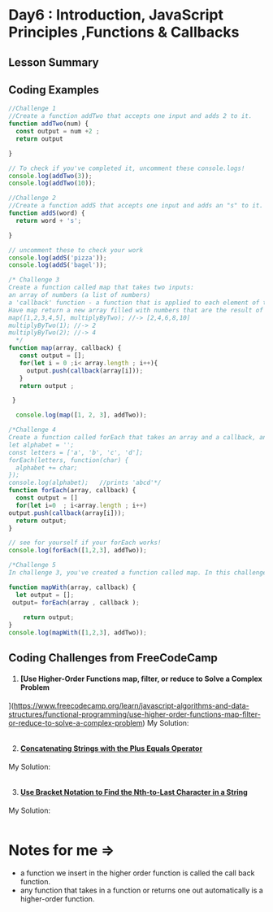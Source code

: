 # Day6 : Introduction, JavaScript Principles ,Functions & Callbacks

## Lesson Summary


## Coding Examples
```javascript
//Challenge 1
//Create a function addTwo that accepts one input and adds 2 to it.
function addTwo(num) {
  const output = num +2 ; 
  return output

}

// To check if you've completed it, uncomment these console.logs!
console.log(addTwo(3));
console.log(addTwo(10));

//Challenge 2
//Create a function addS that accepts one input and adds an "s" to it.
function addS(word) {
  return word + 's';

}

// uncomment these to check your work
console.log(addS('pizza'));
console.log(addS('bagel'));

/* Challenge 3
Create a function called map that takes two inputs:
an array of numbers (a list of numbers)
a 'callback' function - a function that is applied to each element of the array (inside of the function 'map')
Have map return a new array filled with numbers that are the result of using the 'callback' function on each element of the input array.
map([1,2,3,4,5], multiplyByTwo); //-> [2,4,6,8,10]
multiplyByTwo(1); //-> 2
multiplyByTwo(2); //-> 4
  */
function map(array, callback) {
   const output = []; 
   for(let i = 0 ;i< array.length ; i++){
     output.push(callback(array[i]));
   }
   return output ; 

 }

  console.log(map([1, 2, 3], addTwo));

/*Challenge 4
Create a function called forEach that takes an array and a callback, and runs the callback on each element of the array. forEach does not return anything.
let alphabet = '';
const letters = ['a', 'b', 'c', 'd'];
forEach(letters, function(char) {
  alphabet += char;
});
console.log(alphabet);   //prints 'abcd'*/
function forEach(array, callback) {
  const output = []
  for(let i=0  ; i<array.length ; i++)
output.push(callback(array[i]));
  return output;
}

// see for yourself if your forEach works!
console.log(forEach([1,2,3], addTwo));

/*Challenge 5
In challenge 3, you've created a function called map. In this challenge, you're going to rebuild the map function by creating a function called mapWith. This time you're going to use forEach inside of mapWith instead of using a for loop.*/

function mapWith(array, callback) {
  let output = [];
 output= forEach(array , callback );
 
    return output;
}
console.log(mapWith([1,2,3], addTwo));

```

## Coding Challenges from FreeCodeCamp
1. #### [Use Higher-Order Functions map, filter, or reduce to Solve a Complex Problem
](https://www.freecodecamp.org/learn/javascript-algorithms-and-data-structures/functional-programming/use-higher-order-functions-map-filter-or-reduce-to-solve-a-complex-problem)
 My Solution:
```javascript

```


2. #### [Concatenating Strings with the Plus Equals Operator](https://www.freecodecamp.org/learn/javascript-algorithms-and-data-structures/basic-javascript/concatenating-strings-with-the-plus-equals-operator)

  My Solution:
```javascript

```

3. #### [Use Bracket Notation to Find the Nth-to-Last Character in a String](https://www.freecodecamp.org/learn/javascript-algorithms-and-data-structures/basic-javascript/use-bracket-notation-to-find-the-nth-to-last-character-in-a-string)


 My Solution:
```javascript


```
#  Notes for me => 
- a function we insert in the higher order function is called the call back function.
- any function that takes in a function or returns one out  automatically is a higher-order function.
